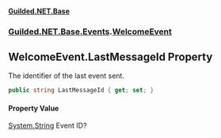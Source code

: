 #### [Guilded.NET.Base](Guilded_NET_Base.md 'Guilded.NET.Base')
### [Guilded.NET.Base.Events](Guilded_NET_Base.md#Guilded_NET_Base_Events 'Guilded.NET.Base.Events').[WelcomeEvent](WelcomeEvent.md 'Guilded.NET.Base.Events.WelcomeEvent')
## WelcomeEvent.LastMessageId Property
The identifier of the last event sent.  
```csharp
public string LastMessageId { get; set; }
```
#### Property Value
[System.String](https://docs.microsoft.com/en-us/dotnet/api/System.String 'System.String')
Event ID?
